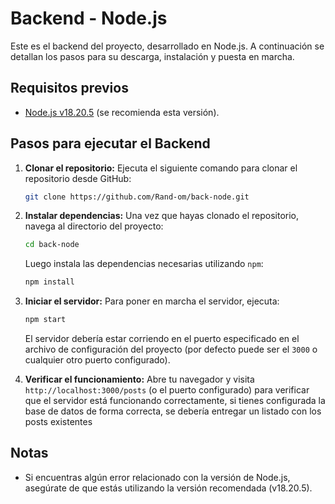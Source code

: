 # Backend - Node.js

Este es el backend del proyecto, desarrollado en Node.js. A continuación se detallan los pasos para su descarga, instalación y puesta en marcha.

## Requisitos previos

- [Node.js v18.20.5](https://nodejs.org/en/download) (se recomienda esta versión).

## Pasos para ejecutar el Backend

1. **Clonar el repositorio:**
   Ejecuta el siguiente comando para clonar el repositorio desde GitHub:

   ```bash
   git clone https://github.com/Rand-om/back-node.git
   ```

2. **Instalar dependencias:**
   Una vez que hayas clonado el repositorio, navega al directorio del proyecto:

   ```bash
   cd back-node
   ```

   Luego instala las dependencias necesarias utilizando `npm`:

   ```bash
   npm install
   ```

3. **Iniciar el servidor:**
   Para poner en marcha el servidor, ejecuta:

   ```bash
   npm start
   ```

   El servidor debería estar corriendo en el puerto especificado en el archivo de configuración del proyecto (por defecto puede ser el `3000` o cualquier otro puerto configurado).

4. **Verificar el funcionamiento:**
   Abre tu navegador y visita `http://localhost:3000/posts` (o el puerto configurado) para verificar que el servidor está funcionando correctamente, si tienes
   configurada la base de datos de forma correcta, se debería entregar un listado con los posts existentes

## Notas

- Si encuentras algún error relacionado con la versión de Node.js, asegúrate de que estás utilizando la versión recomendada (v18.20.5).
